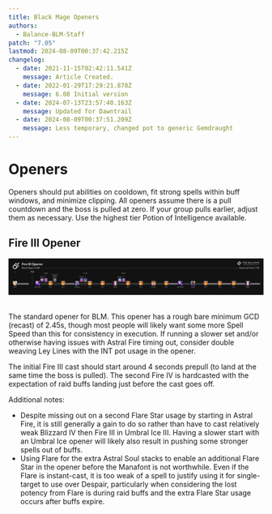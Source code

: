 ```yaml
---
title: Black Mage Openers
authors:
  - Balance-BLM-Staff
patch: "7.05"
lastmod: 2024-08-09T00:37:42.215Z
changelog:
  - date: 2021-11-15T02:42:11.541Z
    message: Article Created.
  - date: 2022-01-29T17:29:21.878Z
    message: 6.08 Initial version
  - date: 2024-07-13T23:57:40.163Z
    message: Updated for Dawntrail
  - date: 2024-08-09T00:37:51.209Z
    message: Less temporary, changed pot to generic Gemdraught
---
```

# Openers

Openers should put abilities on cooldown, fit strong spells within buff windows, and minimize clipping. All openers assume there is a pull countdown and the boss is pulled at zero. If your group pulls earlier, adjust them as necessary. Use the highest tier Potion of Intelligence available.

## **Fire III Opener**

![](/img/jobs/blm/black-mage-fire-iii-opener.png)

<br>The standard opener for BLM. This opener has a rough bare minimum GCD (recast) of 2.45s, though most people will likely want some more Spell Speed than this for consistency in execution. If running a slower set and/or otherwise having issues with Astral Fire timing out, consider double weaving Ley Lines with the INT pot usage in the opener.

The initial Fire III cast should start around 4 seconds prepull (to land at the same time the boss is pulled). The second Fire IV is hardcasted with the expectation of raid buffs landing just before the cast goes off.

Additional notes:

* Despite missing out on a second Flare Star usage by starting in Astral Fire, it is still generally a gain to do so rather than have to cast relatively weak Blizzard IV then Fire III in Umbral Ice III. Having a slower start with an Umbral Ice opener will likely also result in pushing some stronger spells out of buffs.
* Using Flare for the extra Astral Soul stacks to enable an additional Flare Star in the opener before the Manafont is not worthwhile. Even if the Flare is instant-cast, it is too weak of a spell to justify using it for single-target to use over Despair, particularly when considering the lost potency from Flare is during raid buffs and the extra Flare Star usage occurs after buffs expire.